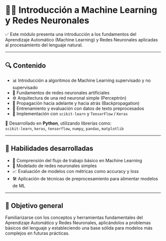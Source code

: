 # 🤖🔗 Introducción a Machine Learning y Redes Neuronales

✅ Este módulo presenta una introducción a los fundamentos del Aprendizaje Automático (Machine Learning) y Redes Neuronales aplicadas al procesamiento del lenguaje natural.

---

## 🔍 Contenido

- 📊 Introducción a algoritmos de Machine Learning supervisado y no supervisado  
- 🧠 Fundamentos de redes neuronales artificiales  
- ⚙️ Arquitectura de una red neuronal simple (Perceptrón)  
- 🔄 Propagación hacia adelante y hacia atrás (Backpropagation)  
- 🧪 Entrenamiento y evaluación con datos de texto preprocesados  
- 🧰 Implementación con `scikit-learn` y `TensorFlow` / `Keras`  

🐍 Desarrollado en **Python**, utilizando librerías como:  
`scikit-learn`, `keras`, `tensorflow`, `numpy`, `pandas`, `matplotlib`

---

## 🚀 Habilidades desarrolladas

- 🤖 Comprensión del flujo de trabajo básico en Machine Learning  
- 🔗 Modelado de redes neuronales simples  
- 📈 Evaluación de modelos con métricas como accuracy y loss  
- 🛠️ Aplicación de técnicas de preprocesamiento para alimentar modelos de ML

---

## 🎯 Objetivo general

Familiarizarse con los conceptos y herramientas fundamentales del Aprendizaje Automático y Redes Neuronales, aplicándolos a problemas básicos del lenguaje y estableciendo una base sólida para modelos más complejos en futuras prácticas.

